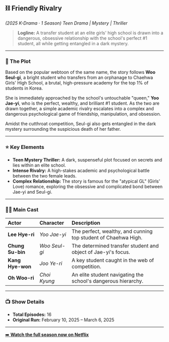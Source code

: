 ## ⛓️ Friendly Rivalry
*(2025 K-Drama ‧ 1 Season)*
*Teen Drama | Mystery | Thriller*

> **Logline:** A transfer student at an elite girls' high school is drawn into a dangerous, obsessive relationship with the school's perfect #1 student, all while getting entangled in a dark mystery.

---

### 📖 The Plot

Based on the popular webtoon of the same name, the story follows **Woo Seul-gi**, a bright student who transfers from an orphanage to Chaehwa Girls' High School, a brutal, high-pressure academy for the top 1% of students in Korea.

She is immediately approached by the school's untouchable "queen," **Yoo Jae-yi**, who is the perfect, wealthy, and brilliant #1 student. As the two are drawn together, a simple academic rivalry escalates into a complex and dangerous psychological game of friendship, manipulation, and obsession.

Amidst the cutthroat competition, Seul-gi also gets entangled in the dark mystery surrounding the suspicious death of her father.

---

### ⭐ Key Elements

* **Teen Mystery Thriller:** A dark, suspenseful plot focused on secrets and lies within an elite school.
* **Intense Rivalry:** A high-stakes academic and psychological battle between the two female leads.
* **Complex Relationship:** The story is famous for the "atypical GL" (Girls' Love) romance, exploring the obsessive and complicated bond between Jae-yi and Seul-gi.

---

### 🧑‍🎓 Main Cast
| Actor | Character | Description |
| :--- | :--- | :--- |
| **Lee Hye-ri** | *Yoo Jae-yi* | The perfect, wealthy, and cunning top student of Chaehwa High. |
| **Chung Su-bin**| *Woo Seul-gi* | The determined transfer student and object of Jae-yi's focus. |
| **Kang Hye-won**| *Joo Ye-ri* | A key student caught in the web of competition. |
| **Oh Woo-ri** | *Choi Kyung* | An elite student navigating the school's dangerous hierarchy. |

---

### 📺 Show Details

* **Total Episodes:** 16
* **Original Run:** February 10, 2025 – March 6, 2025

---

[➡️ **Watch the full season now on Netflix**](https://www.netflix.com/title/82036243)
